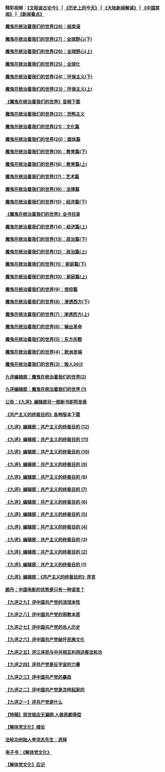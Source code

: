 #### 精彩视频：[《文昭谈古论今》](http://45.32.25.56/wenzhao) | [《历史上的今天》](http://45.32.25.56/today-in-history) | [《大陆新闻解读》](http://45.32.25.56/ntdtv-comedy) | [《中国禁闻》](http://45.32.25.56/ntdtv-news) | [《新闻看点》](http://45.32.25.56/news-insight) 

 #### [魔鬼在统治着我们的世界(28)：结束语](../pages/nsc422/n10936246.md?t=02100859) 

#### [魔鬼在统治着我们的世界(27)：全球野心(下)](../pages/nsc422/n10928319.md?t=02100859) 

#### [魔鬼在统治着我们的世界(26)：全球野心(上)](../pages/nsc422/n10900318.md?t=02100859) 

#### [魔鬼在统治着我们的世界(25)：全球化](../pages/nsc422/n10788205.md?t=02100859) 

#### [魔鬼在统治着我们的世界(24)：环保主义(下)](../pages/nsc422/n10695307.md?t=02100859) 

#### [魔鬼在统治着我们的世界(23)：环保主义(上)](../pages/nsc422/n10688613.md?t=02100859) 

#### [《魔鬼在统治着我们的世界》音频下载](../pages/nsc422/n10635553.md?t=02100859) 

#### [魔鬼在统治着我们的世界(22)：恐怖主义](../pages/nsc422/n10614727.md?t=02100859) 

#### [魔鬼在统治着我们的世界(21)：文化篇](../pages/nsc422/n10597706.md?t=02100859) 

#### [魔鬼在统治着我们的世界(20)：媒体篇](../pages/nsc422/n10586579.md?t=02100859) 

#### [魔鬼在统治着我们的世界(19)：教育篇(下)](../pages/nsc422/n10564808.md?t=02100859) 

#### [魔鬼在统治着我们的世界(18)：教育篇(上)](../pages/nsc422/n10526970.md?t=02100859) 

#### [魔鬼在统治着我们的世界(17)：艺术篇](../pages/nsc422/n10499093.md?t=02100859) 

#### [魔鬼在统治着我们的世界(16)：法律篇](../pages/nsc422/n10485969.md?t=02100859) 

#### [魔鬼在统治着我们的世界(15)：经济篇(下)](../pages/nsc422/n10469975.md?t=02100859) 

#### [《魔鬼在统治着我们的世界》全书目录](../pages/nsc422/n10464261.md?t=02100859) 

#### [魔鬼在统治着我们的世界(14)：经济篇(上)](../pages/nsc422/n10457370.md?t=02100859) 

#### [魔鬼在统治着我们的世界(13)：政治篇(下)](../pages/nsc422/n10448270.md?t=02100859) 

#### [魔鬼在统治着我们的世界(12)：政治篇(上)](../pages/nsc422/n10444576.md?t=02100859) 

#### [魔鬼在统治着我们的世界(11)：家庭篇(下)](../pages/nsc422/n10440961.md?t=02100859) 

#### [魔鬼在统治着我们的世界(10)：家庭篇(上)](../pages/nsc422/n10435448.md?t=02100859) 

#### [魔鬼在统治着我们的世界(9)：信仰篇](../pages/nsc422/n10432159.md?t=02100859) 

#### [魔鬼在统治着我们的世界(8)：渗透西方(下)](../pages/nsc422/n10429603.md?t=02100859) 

#### [魔鬼在统治着我们的世界(7)：渗透西方(上)](../pages/nsc422/n10426013.md?t=02100859) 

#### [魔鬼在统治着我们的世界(6)：输出革命](../pages/nsc422/n10421536.md?t=02100859) 

#### [魔鬼在统治着我们的世界(5)：东方杀戮](../pages/nsc422/n10417707.md?t=02100859) 

#### [魔鬼在统治着我们的世界(4)：欧洲发端](../pages/nsc422/n10414890.md?t=02100859) 

#### [魔鬼在统治着我们的世界(3)：毁人36计](../pages/nsc422/n10411583.md?t=02100859) 

#### [九评编辑部：魔鬼在统治着我们的世界(2)](../pages/nsc422/n10410036.md?t=02100859) 

#### [九评编辑部：魔鬼在统治着我们的世界 (1)](../pages/nsc422/n10406825.md?t=02100859) 

#### [公告：《九评》编辑部另一部新书即将发表](../pages/nsc422/n10405104.md?t=02100859) 

#### [《共产主义的终极目的》各种版本下载](../pages/nsc422/n10022138.md?t=02100859) 

#### [《九评》编辑部：共产主义的终极目的 (12)](../pages/nsc422/n9933272.md?t=02100859) 

#### [《九评》编辑部：共产主义的终极目的 (11)](../pages/nsc422/n9924973.md?t=02100859) 

#### [《九评》编辑部：共产主义的终极目的 (10)](../pages/nsc422/n9920883.md?t=02100859) 

#### [《九评》编辑部：共产主义的终极目的 (9)](../pages/nsc422/n9916363.md?t=02100859) 

#### [《九评》编辑部：共产主义的终极目的 (8)](../pages/nsc422/n9912488.md?t=02100859) 

#### [《九评》编辑部：共产主义的终极目的 (7)](../pages/nsc422/n9901176.md?t=02100859) 

#### [《九评》编辑部：共产主义的终极目的 (6)](../pages/nsc422/n9899359.md?t=02100859) 

#### [《九评》编辑部：共产主义的终极目的 (5)](../pages/nsc422/n9893174.md?t=02100859) 

#### [《九评》编辑部：共产主义的终极目的 (4)](../pages/nsc422/n9891246.md?t=02100859) 

#### [《九评》编辑部：共产主义的终极目的 (3)](../pages/nsc422/n9879879.md?t=02100859) 

#### [《九评》编辑部：共产主义的终极目的 (2)](../pages/nsc422/n9876205.md?t=02100859) 

#### [《九评》编辑部：共产主义的终极目的 (1)](../pages/nsc422/n9865857.md?t=02100859) 

#### [《九评》编辑部：《共产主义的终极目的》序言](../pages/nsc422/n9862666.md?t=02100859) 

#### [颜丹：中国电影的优势是只有一种语言？](../pages/nsc422/n9583062.md?t=02100859) 

#### [【九评之九】评中国共产党的流氓本性](../pages/nsc422/n737542.md?t=02100859) 

#### [【九评之八】评中国共产党的邪教本质](../pages/nsc422/n735942.md?t=02100859) 

#### [【九评之七】评中国共产党的杀人历史](../pages/nsc422/n733806.md?t=02100859) 

#### [【九评之六】评中国共产党破坏民族文化](../pages/nsc422/n731667.md?t=02100859) 

#### [【九评之五】评江泽民与中共相互利用迫害法轮功](../pages/nsc422/n730058.md?t=02100859) 

#### [【九评之四】评共产党是反宇宙的力量](../pages/nsc422/n727814.md?t=02100859) 

#### [【九评之三】评中国共产党的暴政](../pages/nsc422/n725597.md?t=02100859) 

#### [【九评之二】评中国共产党是怎样起家的](../pages/nsc422/n723946.md?t=02100859) 

#### [【九评之一】评共产党是什么](../pages/nsc422/n722529.md?t=02100859) 

#### [【特稿】现世报应无漏网 人做恶都得偿](../pages/nsc422/n4215167.md?t=02100859) 

#### [【解体党文化】绪论](../pages/nsc422/n1449356.md?t=02100859) 

#### [法轮功创始人李洪志先生：选择](../pages/nsc422/n3580738.md?t=02100859) 

#### [电子书：《解体党文化》](../pages/nsc422/n1573484.md?t=02100859) 

#### [【解体党文化】后记](../pages/nsc422/n1531999.md?t=02100859) 

